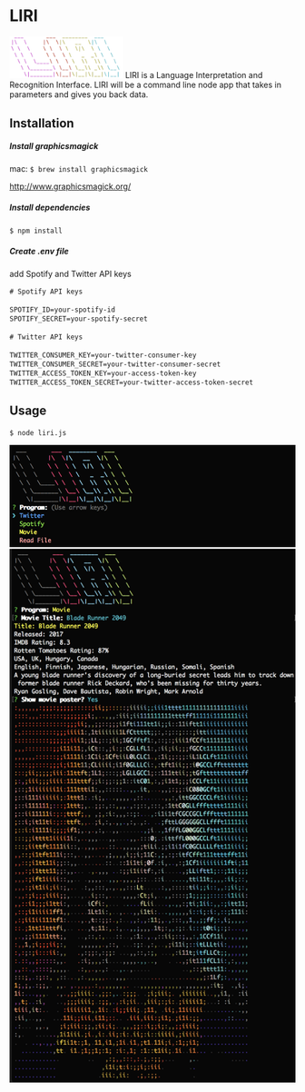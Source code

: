 
# LIRI
<img src="logo.png" alt="logo" width="200">
LIRI is a Language Interpretation and Recognition Interface. LIRI will be a command line node app that takes in parameters and gives you back data.

## Installation
##### Install graphicsmagick
mac:
`$ brew install graphicsmagick`

http://www.graphicsmagick.org/

##### Install dependencies
`$ npm install`

##### Create .env file 
add Spotify and Twitter API keys

```
# Spotify API keys

SPOTIFY_ID=your-spotify-id
SPOTIFY_SECRET=your-spotify-secret

# Twitter API keys

TWITTER_CONSUMER_KEY=your-twitter-consumer-key
TWITTER_CONSUMER_SECRET=your-twitter-consumer-secret
TWITTER_ACCESS_TOKEN_KEY=your-access-token-key
TWITTER_ACCESS_TOKEN_SECRET=your-twitter-access-token-secret
```
## Usage
`$ node liri.js`

<img src="example1.png" alt="example 1" width="600">
<img src="example2.png" alt="example 2" width="600">